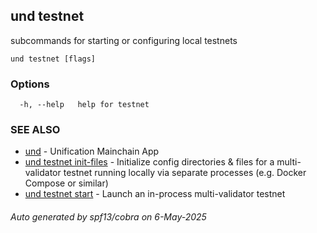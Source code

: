 ## und testnet

subcommands for starting or configuring local testnets

```
und testnet [flags]
```

### Options

```
  -h, --help   help for testnet
```

### SEE ALSO

* [und](und.md)	 - Unification Mainchain App
* [und testnet init-files](und_testnet_init-files.md)	 - Initialize config directories & files for a multi-validator testnet running locally via separate processes (e.g. Docker Compose or similar)
* [und testnet start](und_testnet_start.md)	 - Launch an in-process multi-validator testnet

###### Auto generated by spf13/cobra on 6-May-2025
